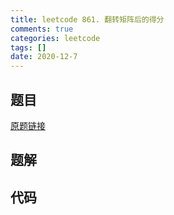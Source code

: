 ```yaml
---
title: leetcode 861. 翻转矩阵后的得分
comments: true
categories: leetcode
tags: []
date: 2020-12-7
---
```


## 题目


[原题链接](http://leetcode-cn.com)
## 题解

## 代码
```cpp 

```